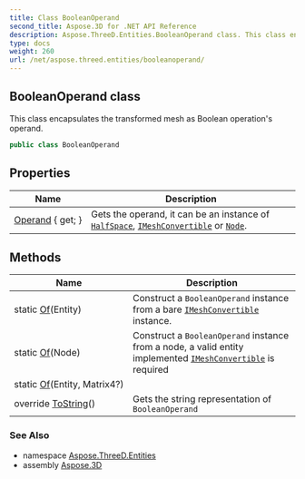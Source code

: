 ```yaml
---
title: Class BooleanOperand
second_title: Aspose.3D for .NET API Reference
description: Aspose.ThreeD.Entities.BooleanOperand class. This class encapsulates the transformed mesh as Boolean operations operand
type: docs
weight: 260
url: /net/aspose.threed.entities/booleanoperand/
---
```

## BooleanOperand class

This class encapsulates the transformed mesh as Boolean operation's operand.

```csharp
public class BooleanOperand
```

## Properties

| Name | Description |
| --- | --- |
| [Operand](../../aspose.threed.entities/booleanoperand/operand/) { get; } | Gets the operand, it can be an instance of [`HalfSpace`](../halfspace/), [`IMeshConvertible`](../imeshconvertible/) or [`Node`](../../aspose.threed/node/). |

## Methods

| Name | Description |
| --- | --- |
| static [Of](../../aspose.threed.entities/booleanoperand/of/#of)(Entity) | Construct a `BooleanOperand` instance from a bare [`IMeshConvertible`](../imeshconvertible/) instance. |
| static [Of](../../aspose.threed.entities/booleanoperand/of/#of_2)(Node) | Construct a `BooleanOperand` instance from a node, a valid entity implemented [`IMeshConvertible`](../imeshconvertible/) is required |
| static [Of](../../aspose.threed.entities/booleanoperand/of/#of_1)(Entity, Matrix4?) |  |
| override [ToString](../../aspose.threed.entities/booleanoperand/tostring/)() | Gets the string representation of `BooleanOperand` |

### See Also

* namespace [Aspose.ThreeD.Entities](../../aspose.threed.entities/)
* assembly [Aspose.3D](../../)


